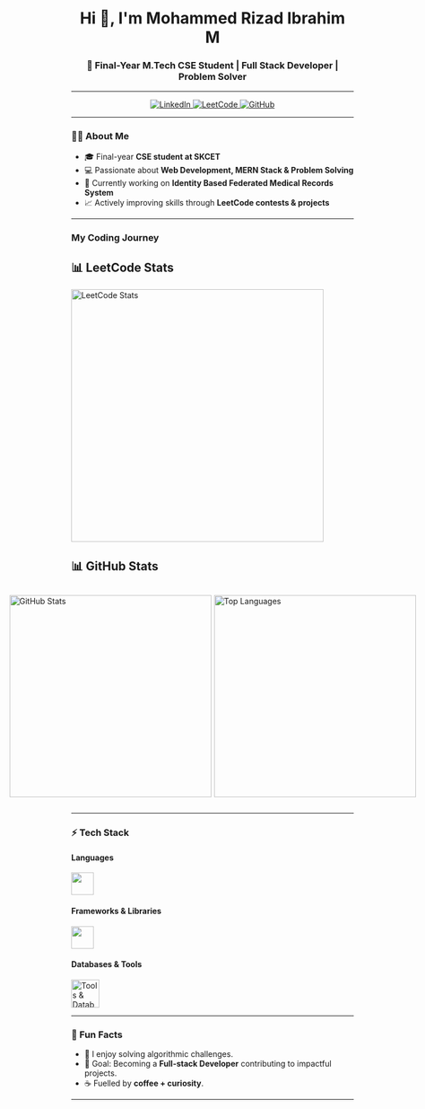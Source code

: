 <!-- Profile Header -->
<h1 align="center">Hi 👋, I'm Mohammed Rizad Ibrahim M</h1>
<h3 align="center">🚀 Final-Year M.Tech CSE Student | Full Stack Developer | Problem Solver</h3>

---

<!-- Badges -->
<p align="center">
  <a href="https://www.linkedin.com/in/sivasangaran-kk-696950255/">
    <img src="https://img.shields.io/badge/LinkedIn-blue?style=for-the-badge&logo=linkedin" alt="LinkedIn" />
  </a>
  <a href="https://leetcode.com/u/4yy16HJvpl/">
    <img src="https://img.shields.io/badge/LeetCode-white?style=for-the-badge&logo=leetcode" alt="LeetCode" />
  </a>
  <a href="https://leetcode.com/u/4yy16HJvpl/">
    <img src="https://img.shields.io/badge/GitHub-black?style=for-the-badge&logo=github" alt="GitHub" />
  </a>
</p>

---

<!-- About Me -->
### 👨‍💻 About Me
- 🎓 Final-year **CSE student at SKCET**  
- 💻 Passionate about **Web Development, MERN Stack & Problem Solving**  
- 🚀 Currently working on **Identity Based Federated Medical Records System**  
- 📈 Actively improving skills through **LeetCode contests & projects**  

---

<!-- Stats & LeetCode -->
### My Coding Journey

## 📊 LeetCode Stats  

<p align="left">
  <img src="https://leetcard.jacoblin.cool/4yy16HJvpl?theme=dark&font=Baloo%202&ext=contest" alt="LeetCode Stats" width="450"/>
</p>

## 📊 GitHub Stats  

<div style="display: flex; justify-content: center; align-items: center;">
  <!-- Main Stats -->
  <img src="https://github-readme-stats.vercel.app/api?username=mohammedrizad&show_icons=true&theme=tokyonight" 
       alt="GitHub Stats" width="360" style="margin: 0;" />

  <!-- Top Languages -->
  <img src="https://github-readme-stats.vercel.app/api/top-langs/?username=mohammedrizad&layout=compact&theme=tokyonight" 
       alt="Top Languages" width="360" style="margin: 0 0 0 5px;" />
</div>

---

<!-- Tech Stack -->
### ⚡ Tech Stack  

#### Languages  
<p>
  <img src="https://skillicons.dev/icons?i=java,python,javascript" height="40" />
</p>

#### Frameworks & Libraries  
<p>
  <img src="https://skillicons.dev/icons?i=react,nodejs,express" height="40" />
</p>

#### Databases & Tools  
 
<p align="left">
  <img src="https://skillicons.dev/icons?i=mongodb,mysql,git,github,vscode&perline=5" height="50" alt="Tools & Databases"/>
</p>



---

<!-- Unique Touch -->
### 🌱 Fun Facts  
- 🧩 I enjoy solving algorithmic challenges.  
- 🎯 Goal: Becoming a **Full-stack Developer** contributing to impactful projects.  
- ☕ Fuelled by **coffee + curiosity**.  

---

<!-- Footer -->

